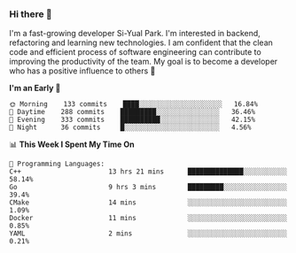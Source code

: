 ### Hi there 👋


I'm a fast-growing developer Si-Yual Park. I'm interested in backend, refactoring and learning new technologies. I am confident that the clean code and efficient process of software engineering can contribute to improving the productivity of the team. My goal is to become a developer who has a positive influence to others 🔭

<!--START_SECTION:waka-->
**I'm an Early 🐤** 

```text
🌞 Morning    133 commits    ████░░░░░░░░░░░░░░░░░░░░░   16.84% 
🌆 Daytime    288 commits    █████████░░░░░░░░░░░░░░░░   36.46% 
🌃 Evening    333 commits    ██████████░░░░░░░░░░░░░░░   42.15% 
🌙 Night      36 commits     █░░░░░░░░░░░░░░░░░░░░░░░░   4.56%

```


📊 **This Week I Spent My Time On** 

```text
💬 Programming Languages: 
C++                      13 hrs 21 mins      ██████████████░░░░░░░░░░░   58.14% 
Go                       9 hrs 3 mins        █████████░░░░░░░░░░░░░░░░   39.4% 
CMake                    14 mins             ░░░░░░░░░░░░░░░░░░░░░░░░░   1.09% 
Docker                   11 mins             ░░░░░░░░░░░░░░░░░░░░░░░░░   0.85% 
YAML                     2 mins              ░░░░░░░░░░░░░░░░░░░░░░░░░   0.21%

```


<!--END_SECTION:waka-->
